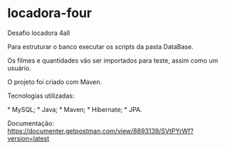 # locadora-four
Desafio locadora 4all

Para estruturar o banco executar os scripts da pasta DataBase.

Os filmes e quantidades vão ser importados para teste, assim como um usuário.

O projeto foi criado com Maven.

Tecnologias utilizadas:

° MySQL;
° Java;
° Maven;
° Hibernate;
° JPA.


Documentação: https://documenter.getpostman.com/view/8893139/SVtPYrWf?version=latest
